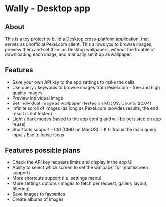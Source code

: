 # Wally - Desktop app

## About

This is a toy project to build a Desktop cross-platform application, that serves as unofficial Pexel.com client. This allows you to browse images, preview them and set them as Desktop wallpapers, without the trouble of downloading each image, and manually set it up as wallpaper. 

## Features

- Save your own API key to the app settings to make the calls
- Use query / keywords to browse images from Pexel.com - free and high quality images
- Preview individual image
- Set individual image as wallpaper (tested on MacOS, Ubuntu 22.04)
- Infinite scroll of images (as long as Pexel.com provides results, the end result is not tested)
- Light / dark modes (saved to the app config and will be persisted on app reuse)
- Shortcuts support - Ctrl (CMD on MacOS) + K to focus the main query input / Esc to loose focus

## Features possible plans

- Check the API key requests limits and display in the app UI
- Ability to select which screen to set the wallpaper for (multiscreen support)
- More shortcuts support (i.e. settings menu)
- More settings options (images to fetch per request, gallery layout, filtering)
- Save images to favourites
- Create albums of images
